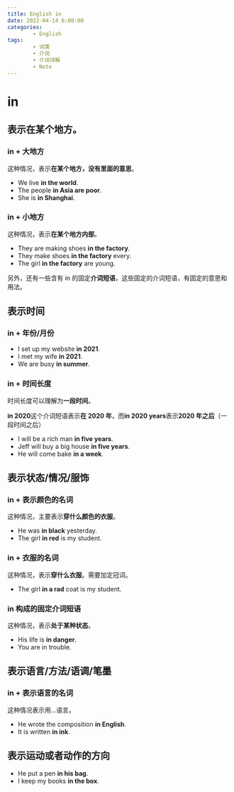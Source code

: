 ```yaml
---
title: English in
date: 2022-04-14 6:00:00
categories:
        - English
tags:
        - 词类
        - 介词
        - 介词详解
        - Note
---
```


# in

## 表示在某个地方。

### in + 大地方

这种情况，表示**在某个地方，没有里面的意思**。

- We live **in the world**.
- The people **in Asia are poor**.
- She is **in Shanghai**.

### in + 小地方

这种情况，表示**在某个地方内部**。

- They are making shoes **in the factory**.
- They make shoes **in the factory** every.
- The girl **in the factory** are young.

另外，还有一些含有 in 的固定**介词短语**，这些固定的介词短语，有固定的意思和用法。

## 表示时间

### in + 年份/月份

- I set up my website **in 2021**.
- I met my wife **in 2021**.
- We are busy **in summer**.

### in + 时间长度

时间长度可以理解为**一段时间**。

**in 2020**这个介词短语表示**在 2020 年**，而**in 2020 years**表示**2020 年之后**（一段时间之后）

- I will be a rich man **in five years**.
- Jeff will buy a big house **in five years**.
- He will come bake **in a week**.

## 表示状态/情况/服饰

### in + 表示颜色的名词

这种情况，主要表示**穿什么颜色的衣服**。

- He was **in black** yesterday.
- The girl **in red** is my student.

### in + 衣服的名词

这种情况，表示**穿什么衣服**。需要加定冠词。

- The girl **in a rad** coat is my student.

### in 构成的固定介词短语

这种情况，表示**处于某种状态**。

- His life is **in danger**.
- You are in trouble.

## 表示语言/方法/语调/笔墨

### in + 表示语言的名词

这种情况表示用...语言。

- He wrote the composition **in English**.
- It is written **in ink**.

## 表示运动或者动作的方向

- He put a pen **in his bag**.
- I keep my books **in the box**.
